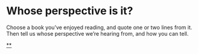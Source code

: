 # Whose perspective is it?

Choose a book you’ve enjoyed reading, and quote one or two lines from it. Then tell us whose perspective we’re hearing from, and how you can tell.

[**](https://www.futurelearn.com/courses/how-to-read-a-novel/1/steps/217550#fl-comments)